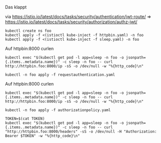 Das klappt

via https://istio.io/latest/docs/tasks/security/authentication/jwt-route/
=> https://istio.io/latest/docs/tasks/security/authorization/authz-jwt/



~~~
kubectl create ns foo
kubectl apply -f <(istioctl kube-inject -f httpbin.yaml) -n foo
kubectl apply -f <(istioctl kube-inject -f sleep.yaml) -n foo
~~~

Auf httpbin:8000 curlen 

~~~
kubectl exec "$(kubectl get pod -l app=sleep -n foo -o jsonpath={.items..metadata.name})" -c sleep -n foo -- curl http://httpbin.foo:8000/ip -sS -o /dev/null -w "%{http_code}\n"
~~~

~~~
kubectl -n foo apply -f requestauthentication.yaml
~~~

Auf httpbin:8000 curlen 

~~~
kubectl exec "$(kubectl get pod -l app=sleep -n foo -o jsonpath={.items..metadata.name})" -c sleep -n foo -- curl http://httpbin.foo:8000/ip -sS -o /dev/null -w "%{http_code}\n"
~~~


~~~
kubectl -n foo apply -f authorizationpolicy.yaml
~~~



~~~
TOKEN=$(cat TOKEN)
kubectl exec "$(kubectl get pod -l app=sleep -n foo -o jsonpath={.items..metadata.name})" -c sleep -n foo -- curl "http://httpbin.foo:8000/headers" -sS -o /dev/null -H "Authorization: Bearer $TOKEN" -w "%{http_code}\n"
~~~
